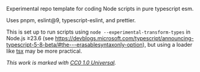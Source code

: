 Experimental repo template for coding Node scripts in pure typescript esm.

Uses pnpm, eslint@9, typescript-eslint, and prettier.

This is set up to run scripts using `node --experimental-transform-types` in Node.js ≥23.6 (see https://devblogs.microsoft.com/typescript/announcing-typescript-5-8-beta/#the---erasablesyntaxonly-option), but using a loader like [tsx](https://github.com/privatenumber/tsx) may be more practical.

_This work is marked with [CC0 1.0 Universal](https://creativecommons.org/publicdomain/zero/1.0/?ref=chooser-v1)._
